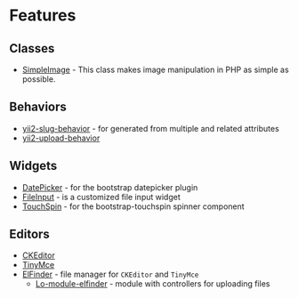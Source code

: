 # Features

## Classes
- [SimpleImage](https://github.com/claviska/SimpleImage) - This class makes image manipulation in PHP as simple as possible.

## Behaviors
- [yii2-slug-behavior](https://github.com/zelenin/yii2-slug-behavior) - for generated from multiple and related attributes
- [yii2-upload-behavior](https://github.com/mohorev/yii2-upload-behavior)

## Widgets
- [DatePicker](https://github.com/kartik-v/yii2-widget-datepicker) -  for the bootstrap datepicker plugin
- [FileInput](https://github.com/kartik-v/yii2-widget-fileinput) -  is a customized file input widget
- [TouchSpin](https://github.com/kartik-v/yii2-widget-touchspin) - for the bootstrap-touchspin spinner component

## Editors
- [CKEditor](https://github.com/loveorigami/yii2-ckeditor)
- [TinyMce](https://gitlab.com/NecroMan/yii2-tinymce/tree/master)
- [ElFinder](https://gitlab.com/NecroMan/yii2-tinymce/tree/master) - file manager for ```CKEditor``` and ```TinyMce```
    - [Lo-module-elfinder](https://github.com/loveorigami/lo-module-elfinder) - module with controllers for uploading files



